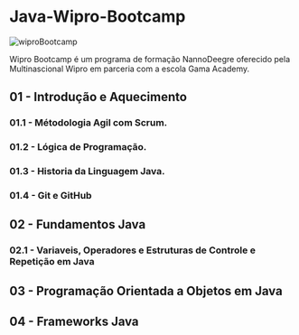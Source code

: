 # Java-Wipro-Bootcamp

![wiproBootcamp](https://user-images.githubusercontent.com/10172471/161183714-e9718b88-2da6-4907-82d8-21c5c2e36748.png)

Wipro Bootcamp é um programa de formação NannoDeegre oferecido pela Multinascional Wipro em parceria com a escola Gama Academy.

## 01 - Introdução e Aquecimento
### 01.1 - Métodologia Agil com Scrum.
### 01.2 - Lógica de Programação.
### 01.3 - Historia da Linguagem Java.
### 01.4 - Git e GitHub

## 02 - Fundamentos Java
### 02.1 - Variaveis, Operadores e Estruturas de Controle e Repetição em Java

## 03 - Programação Orientada a Objetos em Java

## 04 - Frameworks Java

#

